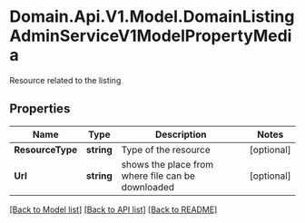 # Domain.Api.V1.Model.DomainListingAdminServiceV1ModelPropertyMedia
Resource related to the listing
## Properties

Name | Type | Description | Notes
------------ | ------------- | ------------- | -------------
**ResourceType** | **string** | Type of the resource | [optional] 
**Url** | **string** | shows the place from where file can be downloaded | [optional] 

[[Back to Model list]](../README.md#documentation-for-models) [[Back to API list]](../README.md#documentation-for-api-endpoints) [[Back to README]](../README.md)

